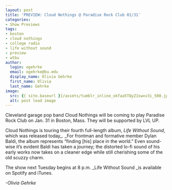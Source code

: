 ```yaml
---
layout: post
title: 'PREVIEW: Cloud Nothings @ Paradise Rock Club 01/31'
categories:
- Show Previews
tags:
- boston
- cloud nothings
- college radio
- life without sound
- preview
- wtbu
author:
  login: ogehrke
  email: ogehrke@bu.edu
  display_name: Olivia Gehrke
  first_name: Olivia
  last_name: Gehrke
image:
  src: {{ site.baseurl }}/assets/tumblr_inline_okfaa5TQyZ1swxv3i_500.jpg
  alt: post lead image
---
```



Cleveland garage pop band Cloud Nothings will be coming to play Paradise Rock Club on Jan. 31 in Boston, Mass. They will be supported by LVL UP.

Cloud Nothings is touring their fourth full-length album, _Life Without Sound_, which was released today_. _For frontman and formative member Dylan Baldi, the album represents “finding \[his\] place in the world.” Even sound-wise it’s evident Baldi has taken a journey; the distorted lo-fi sound of his early works now takes on a cleaner edge while still cherishing some of the old scuzzy charm.

The show next Tuesday begins at 8 p.m. _Life Without Sound _is available on Spotify and iTunes.

_\-Olivia Gehrke_